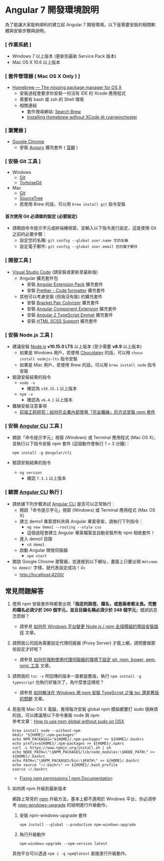 # Angular 7 開發環境說明

為了能讓大家能夠順利的建立起 Angular 7 開發環境，以下是需要安裝的相關軟體與安裝步驟與說明。

### [ 作業系統 ]

- Windows 7 以上版本 (更新到最新 Service Pack 版本)
- Mac OS X 10.6 以上版本

### [ 套件管理器 ( Mac OS X Only ) ]

- [Homebrew — The missing package manager for OS X](http://brew.sh/)
  - 安裝過程會要求你安裝一份沒有 IDE 的 Xcode 應用程式
  - 需要有 bash 或 zsh 的 Shell 環境
  - 相關連結
    - 套件搜尋網站: [Search Brew](http://searchbrew.com/)
    - [Installing Homebrew without XCode @ ryanwinchester](https://ryanwinchester.ca/posts/installing-homebrew-without-xcode)

### [ 瀏覽器 ]

- [Google Chrome](http://www.google.com/intl/zh-TW/chrome/)
  - 安裝 [Augury](https://chrome.google.com/webstore/detail/augury/elgalmkoelokbchhkhacckoklkejnhcd) 擴充套件 ( [官網](https://augury.angular.io/) )

### [ 安裝 Git 工具 ]

- Windows
  - [Git](https://www.git-scm.com/download/win)
  - [TortoiseGit](https://tortoisegit.org/)
- Mac
  - [Git](https://www.git-scm.com/download/mac)
  - [SourceTree](https://www.sourcetreeapp.com/)
  - 若使用 Brew 的話，可以用 `brew install git` 指令安裝

#### 首次使用 Git 必須做的設定 (必要設定)

- 請開啟命令提示字元或終端機視窗，並輸入以下指令進行設定，這是使用 Git 之前的必要步驟：
  - 設定您的名稱: `git config --global user.name 您的名稱`
  - 設定電子郵件: `git config --global user.email 您的電子郵件`

### [ 開發工具 ]

- [Visual Studio Code](https://code.visualstudio.com) (請安裝或更新至最新版)
  - Angular 擴充套件包
    - 安裝 [Angular Extension Pack](https://marketplace.visualstudio.com/items?itemName=doggy8088.angular-extension-pack) 擴充套件
    - 安裝 [Prettier - Code formatter](https://marketplace.visualstudio.com/items?itemName=esbenp.prettier-vscode) 擴充套件
  - 其他可以考慮安裝 (但我沒有裝) 的擴充套件
    - 安裝 [Bracket Pair Colorizer](https://marketplace.visualstudio.com/items?itemName=CoenraadS.bracket-pair-colorizer) 擴充套件
    - 安裝 [Angular Component Extension](https://marketplace.visualstudio.com/items?itemName=onixie.angular-component-extension) 擴充套件
    - 安裝 [Angular 2 TypeScript Emmet](https://marketplace.visualstudio.com/items?itemName=jakethashi.vscode-angular2-emmet) 擴充套件
    - 安裝 [HTML SCSS Support](https://marketplace.visualstudio.com/items?itemName=P-de-Jong.vscode-html-scss) 擴充套件

### [ 安裝 Node.js 工具 ]

- 建議安裝 [Node.js](https://nodejs.org/) **v10.15.0 LTS** 以上版本 (至少需要 **v8.9** 以上版本)
  - 如果是 Windows 用戶，若使用 [Chocolatey](https://chocolatey.org/) 的話，可以用 `choco install nodejs-lts` 指令安裝
  - 如果是 Mac 用戶，若使用 Brew 的話，可以用 `brew install node` 指令安裝
- 驗證安裝結果的指令
  - `node -v`
    - 確認為 `v10.15.1` 以上版本
  - `npm -v`
    - 確認為 `v6.4.1` 以上版本
- 離線安裝注意事項
  - [前端工程研究：如何在企業內部使用「完全離線」的方式安裝 npm 套件](https://blog.miniasp.com/post/2018/06/16/Offline-installation-of-npm-packages-for-Enterprise.aspx)
  
### [ 安裝 [Angular CLI](https://cli.angular.io/) 工具 ]

- 開啟「命令提示字元」視窗 (Windows) 或 Terminal 應用程式 (Mac OS X)，並執行以下指令安裝 npm 套件 (這個動作會執行 1 ~ 3 分鐘)：

    ```
    npm install -g @angular/cli
    ```

- 驗證安裝結果的指令

  - `ng version`
    - 確認 `7.3.1` 以上版本

### [ 驗證 [Angular CLI](https://cli.angular.io/) 執行 ]

- 請依據下列步驟測試 [Angular CLI](https://cli.angular.io/) 是否可以正常執行：
    - 開啟「命令提示字元」視窗 (Windows) 或 Terminal 應用程式 (Mac OS X)
    - 建立 demo1 專案資料夾與 Angular 專案骨架，請執行下列指令：
        - `ng new demo1 --routing --style css`
        - 這個過程會建立 Angular 專案檔案並自動安裝所有 npm 相依套件！
    - 進入 demo1 目錄
        - `cd demo1`
    - 啟動 Angular 開發伺服器
        - `npm start`
- 開啟 Google Chrome 瀏覽器，並連接到以下網址，畫面上只要出現 `Welcome to demo1!` 字樣，就代表設定成功！👍
    - [http://localhost:4200/](http://localhost:4200/)

## 常見問題解答

1. 使用 npm 安裝套件時都會出現「**指定的路徑、檔名，或是兩者都太長。完整的檔名必須少於 260 個字元，並且目錄名稱必須少於 248 個字元**」錯誤訊息怎麼辦？

    - 請參見 [如何在 Windows 平台變更 Node.js / npm 全域模組的預設安裝路徑](http://blog.miniasp.com/post/2015/09/02/Change-npm-default-global-installation-directory-for-nodejs-modules-in-Windows.aspx) 文章。

2. 請問我公司因為需要設定代理伺服器 (Proxy Server) 才能上網，請問要做那些設定才好呢？

    - 請參見 [如何在強制使用代理伺服器的環境下設定 git, npm, bower, gem, ionic 工具](http://blog.miniasp.com/post/2015/09/03/proxy-settings-for-git-npm-bower-gem-ionic.aspx) 文章。

3. 請問我的 `tsc -v` 所回傳的版本一直都是舊版，執行 `npm install -g typescript` 也執行好幾次了，為什麼會這樣呢？

    - 請參見 [如何解決在 Windows 用 npm 安裝 TypeScript 之後 tsc 還是舊版的問題](http://blog.miniasp.com/post/2016/07/05/TypeScript-tsc-path-problem-on-Windows.aspx) 文章。

4. 若是用 Mac OS X 電腦，覺得每次安裝 global npm 模組都要打 sudo 很麻煩的話，可以建議用以下命令重裝 node 與 npm<br>
  參考文章：[How to use npm global without sudo on OSX](http://www.johnpapa.net/how-to-use-npm-global-without-sudo-on-osx/)

    ```
    brew install node --without-npm
    mkdir "${HOME}/.npm-packages"
    echo NPM_PACKAGES="${HOME}/.npm-packages" >> ${HOME}/.bashrc
    echo prefix=${HOME}/.npm-packages >> ${HOME}/.npmrc
    curl -L https://www.npmjs.org/install.sh | sh
    echo NODE_PATH=\"\$NPM_PACKAGES/lib/node_modules:\$NODE_PATH\" >> ${HOME}/.bashrc
    echo PATH=\"\$NPM_PACKAGES/bin:\$PATH\" >> ${HOME}/.bashrc
    echo source "~/.bashrc" >> ${HOME}/.bash_profile
    source ~/.bashrc
    ```

    - [Fixing npm permissions | npm Documentation](https://docs.npmjs.com/getting-started/fixing-npm-permissions#fixing-npm-permissions)

5. 如何將 npm 升級到最新版本

    網路上常見的 [npm](https://www.npmjs.com/package/npm) 升級方法，基本上都不適用於 Windows 平台，你必須參考 [npm-windows-upgrade](https://github.com/felixrieseberg/npm-windows-upgrade) 的說明進行升級動作。
    
    1. 安裝 npm-windows-upgrade 套件
    
        `npm install --global --production npm-windows-upgrade`

    2. 執行升級動作
    
        `npm-windows-upgrade --npm-version latest`
    
    其他平台可以透過 `npm i -g npm@latest` 直接進行升級動作。
